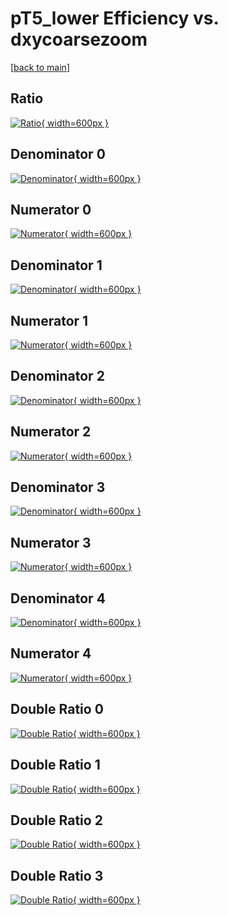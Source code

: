 # pT5_lower Efficiency vs. dxycoarsezoom

[[back to main](./)]



## Ratio

[![Ratio](../mtv/var/pT5_lower_xtr_0_0_eff_dxycoarsezoom.png){ width=600px }](../mtv/var/pT5_lower_xtr_0_0_eff_dxycoarsezoom.pdf)

## Denominator 0

[![Denominator](../mtv/den/pT5_lower_xtr_0_0_eff_dxycoarsezoom_den0.png){ width=600px }](../mtv/den/pT5_lower_xtr_0_0_eff_dxycoarsezoom_den0.pdf)

## Numerator 0

[![Numerator](../mtv/num/pT5_lower_xtr_0_0_eff_dxycoarsezoom_num0.png){ width=600px }](../mtv/num/pT5_lower_xtr_0_0_eff_dxycoarsezoom_num0.pdf)

## Denominator 1

[![Denominator](../mtv/den/pT5_lower_xtr_0_0_eff_dxycoarsezoom_den1.png){ width=600px }](../mtv/den/pT5_lower_xtr_0_0_eff_dxycoarsezoom_den1.pdf)

## Numerator 1

[![Numerator](../mtv/num/pT5_lower_xtr_0_0_eff_dxycoarsezoom_num1.png){ width=600px }](../mtv/num/pT5_lower_xtr_0_0_eff_dxycoarsezoom_num1.pdf)

## Denominator 2

[![Denominator](../mtv/den/pT5_lower_xtr_0_0_eff_dxycoarsezoom_den2.png){ width=600px }](../mtv/den/pT5_lower_xtr_0_0_eff_dxycoarsezoom_den2.pdf)

## Numerator 2

[![Numerator](../mtv/num/pT5_lower_xtr_0_0_eff_dxycoarsezoom_num2.png){ width=600px }](../mtv/num/pT5_lower_xtr_0_0_eff_dxycoarsezoom_num2.pdf)

## Denominator 3

[![Denominator](../mtv/den/pT5_lower_xtr_0_0_eff_dxycoarsezoom_den3.png){ width=600px }](../mtv/den/pT5_lower_xtr_0_0_eff_dxycoarsezoom_den3.pdf)

## Numerator 3

[![Numerator](../mtv/num/pT5_lower_xtr_0_0_eff_dxycoarsezoom_num3.png){ width=600px }](../mtv/num/pT5_lower_xtr_0_0_eff_dxycoarsezoom_num3.pdf)

## Denominator 4

[![Denominator](../mtv/den/pT5_lower_xtr_0_0_eff_dxycoarsezoom_den4.png){ width=600px }](../mtv/den/pT5_lower_xtr_0_0_eff_dxycoarsezoom_den4.pdf)

## Numerator 4

[![Numerator](../mtv/num/pT5_lower_xtr_0_0_eff_dxycoarsezoom_num4.png){ width=600px }](../mtv/num/pT5_lower_xtr_0_0_eff_dxycoarsezoom_num4.pdf)

## Double Ratio 0

[![Double Ratio](../mtv/ratio/pT5_lower_xtr_0_0_eff_dxycoarsezoom_ratio0.png){ width=600px }](../mtv/ratio/pT5_lower_xtr_0_0_eff_dxycoarsezoom_ratio0.pdf)

## Double Ratio 1

[![Double Ratio](../mtv/ratio/pT5_lower_xtr_0_0_eff_dxycoarsezoom_ratio1.png){ width=600px }](../mtv/ratio/pT5_lower_xtr_0_0_eff_dxycoarsezoom_ratio1.pdf)

## Double Ratio 2

[![Double Ratio](../mtv/ratio/pT5_lower_xtr_0_0_eff_dxycoarsezoom_ratio2.png){ width=600px }](../mtv/ratio/pT5_lower_xtr_0_0_eff_dxycoarsezoom_ratio2.pdf)

## Double Ratio 3

[![Double Ratio](../mtv/ratio/pT5_lower_xtr_0_0_eff_dxycoarsezoom_ratio3.png){ width=600px }](../mtv/ratio/pT5_lower_xtr_0_0_eff_dxycoarsezoom_ratio3.pdf)

